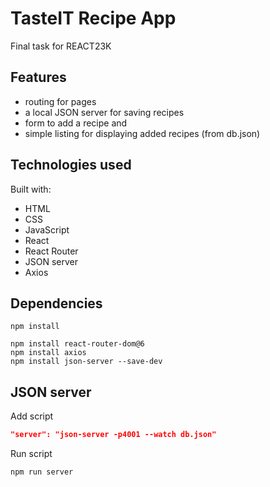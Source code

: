 # TasteIT Recipe App

Final task for REACT23K

## Features

- routing for pages
- a local JSON server for saving recipes
- form to add a recipe and
- simple listing for displaying added recipes (from db.json)

## Technologies used

Built with:

- HTML
- CSS
- JavaScript
- React
- React Router
- JSON server
- Axios

## Dependencies

```
npm install
```

```
npm install react-router-dom@6
npm install axios
npm install json-server --save-dev
```

## JSON server

Add script

```json
"server": "json-server -p4001 --watch db.json"
```

Run script

```
npm run server
```
